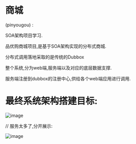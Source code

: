 # 商城
(pinyougou) :

SOA架构项目学习.

品优购商城项目,是基于SOA架构实现的分布式商城.

分布式调用落地采取的是传统的Dubbox

整个系统,分为web端,服务端以及对应的底层数据支撑.

服务端注册到dubbox的注册中心,供给各个web端应用进行调用.


# 最终系统架构搭建目标:

![image](https://raw.githubusercontent.com/wiki/cynen/pinyougou/最终目标1.png)

// 服务太多了,分开展示:

![image](https://raw.githubusercontent.com/wiki/cynen/pinyougou/最终目标2.png)
